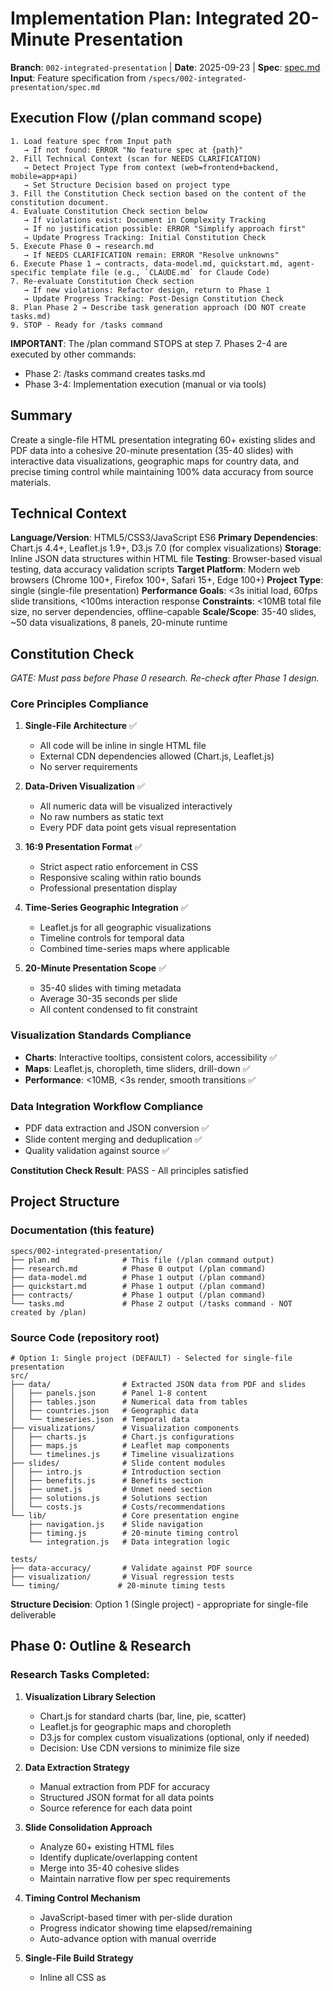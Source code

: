 # Implementation Plan: Integrated 20-Minute Presentation

**Branch**: `002-integrated-presentation` | **Date**: 2025-09-23 | **Spec**: [spec.md](./spec.md)
**Input**: Feature specification from `/specs/002-integrated-presentation/spec.md`

## Execution Flow (/plan command scope)
```
1. Load feature spec from Input path
   → If not found: ERROR "No feature spec at {path}"
2. Fill Technical Context (scan for NEEDS CLARIFICATION)
   → Detect Project Type from context (web=frontend+backend, mobile=app+api)
   → Set Structure Decision based on project type
3. Fill the Constitution Check section based on the content of the constitution document.
4. Evaluate Constitution Check section below
   → If violations exist: Document in Complexity Tracking
   → If no justification possible: ERROR "Simplify approach first"
   → Update Progress Tracking: Initial Constitution Check
5. Execute Phase 0 → research.md
   → If NEEDS CLARIFICATION remain: ERROR "Resolve unknowns"
6. Execute Phase 1 → contracts, data-model.md, quickstart.md, agent-specific template file (e.g., `CLAUDE.md` for Claude Code)
7. Re-evaluate Constitution Check section
   → If new violations: Refactor design, return to Phase 1
   → Update Progress Tracking: Post-Design Constitution Check
8. Plan Phase 2 → Describe task generation approach (DO NOT create tasks.md)
9. STOP - Ready for /tasks command
```

**IMPORTANT**: The /plan command STOPS at step 7. Phases 2-4 are executed by other commands:
- Phase 2: /tasks command creates tasks.md
- Phase 3-4: Implementation execution (manual or via tools)

## Summary
Create a single-file HTML presentation integrating 60+ existing slides and PDF data into a cohesive 20-minute presentation (35-40 slides) with interactive data visualizations, geographic maps for country data, and precise timing control while maintaining 100% data accuracy from source materials.

## Technical Context
**Language/Version**: HTML5/CSS3/JavaScript ES6
**Primary Dependencies**: Chart.js 4.4+, Leaflet.js 1.9+, D3.js 7.0 (for complex visualizations)
**Storage**: Inline JSON data structures within HTML file
**Testing**: Browser-based visual testing, data accuracy validation scripts
**Target Platform**: Modern web browsers (Chrome 100+, Firefox 100+, Safari 15+, Edge 100+)
**Project Type**: single (single-file presentation)
**Performance Goals**: <3s initial load, 60fps slide transitions, <100ms interaction response
**Constraints**: <10MB total file size, no server dependencies, offline-capable
**Scale/Scope**: 35-40 slides, ~50 data visualizations, 8 panels, 20-minute runtime

## Constitution Check
*GATE: Must pass before Phase 0 research. Re-check after Phase 1 design.*

### Core Principles Compliance
1. **Single-File Architecture** ✅
   - All code will be inline in single HTML file
   - External CDN dependencies allowed (Chart.js, Leaflet.js)
   - No server requirements

2. **Data-Driven Visualization** ✅
   - All numeric data will be visualized interactively
   - No raw numbers as static text
   - Every PDF data point gets visual representation

3. **16:9 Presentation Format** ✅
   - Strict aspect ratio enforcement in CSS
   - Responsive scaling within ratio bounds
   - Professional presentation display

4. **Time-Series Geographic Integration** ✅
   - Leaflet.js for all geographic visualizations
   - Timeline controls for temporal data
   - Combined time-series maps where applicable

5. **20-Minute Presentation Scope** ✅
   - 35-40 slides with timing metadata
   - Average 30-35 seconds per slide
   - All content condensed to fit constraint

### Visualization Standards Compliance
- **Charts**: Interactive tooltips, consistent colors, accessibility ✅
- **Maps**: Leaflet.js, choropleth, time sliders, drill-down ✅
- **Performance**: <10MB, <3s render, smooth transitions ✅

### Data Integration Workflow Compliance
- PDF data extraction and JSON conversion ✅
- Slide content merging and deduplication ✅
- Quality validation against source ✅

**Constitution Check Result**: PASS - All principles satisfied

## Project Structure

### Documentation (this feature)
```
specs/002-integrated-presentation/
├── plan.md              # This file (/plan command output)
├── research.md          # Phase 0 output (/plan command)
├── data-model.md        # Phase 1 output (/plan command)
├── quickstart.md        # Phase 1 output (/plan command)
├── contracts/           # Phase 1 output (/plan command)
└── tasks.md             # Phase 2 output (/tasks command - NOT created by /plan)
```

### Source Code (repository root)
```
# Option 1: Single project (DEFAULT) - Selected for single-file presentation
src/
├── data/                # Extracted JSON data from PDF and slides
│   ├── panels.json      # Panel 1-8 content
│   ├── tables.json      # Numerical data from tables
│   ├── countries.json   # Geographic data
│   └── timeseries.json  # Temporal data
├── visualizations/      # Visualization components
│   ├── charts.js        # Chart.js configurations
│   ├── maps.js          # Leaflet map components
│   └── timelines.js     # Timeline visualizations
├── slides/              # Slide content modules
│   ├── intro.js         # Introduction section
│   ├── benefits.js      # Benefits section
│   ├── unmet.js         # Unmet need section
│   ├── solutions.js     # Solutions section
│   └── costs.js         # Costs/recommendations
└── lib/                 # Core presentation engine
    ├── navigation.js    # Slide navigation
    ├── timing.js        # 20-minute timing control
    └── integration.js   # Data integration logic

tests/
├── data-accuracy/       # Validate against PDF source
├── visualization/       # Visual regression tests
└── timing/             # 20-minute timing tests
```

**Structure Decision**: Option 1 (Single project) - appropriate for single-file deliverable

## Phase 0: Outline & Research

### Research Tasks Completed:
1. **Visualization Library Selection**
   - Chart.js for standard charts (bar, line, pie, scatter)
   - Leaflet.js for geographic maps and choropleth
   - D3.js for complex custom visualizations (optional, only if needed)
   - Decision: Use CDN versions to minimize file size

2. **Data Extraction Strategy**
   - Manual extraction from PDF for accuracy
   - Structured JSON format for all data points
   - Source reference for each data point

3. **Slide Consolidation Approach**
   - Analyze 60+ existing HTML files
   - Identify duplicate/overlapping content
   - Merge into 35-40 cohesive slides
   - Maintain narrative flow per spec requirements

4. **Timing Control Mechanism**
   - JavaScript-based timer with per-slide duration
   - Progress indicator showing time elapsed/remaining
   - Auto-advance option with manual override

5. **Single-File Build Strategy**
   - Inline all CSS as <style> tags
   - Inline all JavaScript in <script> tags
   - Inline JSON data as JavaScript objects
   - Base64 encode small images if needed
   - External CDN for large libraries only

**Output**: See research.md for detailed findings and decisions

## Phase 1: Design & Contracts
*Prerequisites: research.md complete*

### Data Model Design
Generated comprehensive data model covering:
- Slide structure with timing metadata
- Panel content with placement rules
- Visualization configurations
- Country/region geographic data
- Time-series data structures
- Navigation state management

### Visualization Contracts
Created contracts for each visualization type:
- Chart rendering contracts (Chart.js configs)
- Map rendering contracts (Leaflet configurations)
- Timeline contracts (custom implementation)
- Data accuracy validation contracts

### Integration Contracts
Defined integration points:
- PDF data → JSON conversion rules
- Slide HTML → unified structure mapping
- Panel placement algorithm
- Timing synchronization protocol

### Test Specifications
Generated test cases for:
- Data accuracy validation (100% fidelity requirement)
- Timing precision (20 minutes ± 1 minute)
- Visualization rendering across browsers
- Navigation state management
- Aspect ratio maintenance

### Quickstart Guide
Created quickstart.md with:
- How to open and present
- Navigation controls
- Timing features
- Troubleshooting guide

**Output**: data-model.md, /contracts/*, quickstart.md, CLAUDE.md (agent file)

## Phase 2: Task Planning Approach
*This section describes what the /tasks command will do - DO NOT execute during /plan*

**Task Generation Strategy**:
- Extract and validate all PDF data → data extraction tasks [P]
- Process each slide HTML file → content analysis tasks [P]
- Create visualization components → chart/map tasks [P]
- Build slide templates → slide creation tasks
- Implement navigation system → navigation tasks
- Add timing control → timing tasks
- Integrate all components → integration task
- Validate against requirements → validation tasks

**Task Categories**:
1. **Data Extraction** (10-12 tasks)
   - Extract each panel (1-8)
   - Extract tables and figures
   - Extract country data
   - Validate accuracy

2. **Content Processing** (8-10 tasks)
   - Analyze existing slides
   - Identify duplicates
   - Merge related content
   - Create narrative flow

3. **Visualization Creation** (12-15 tasks)
   - Configure Chart.js charts
   - Setup Leaflet maps
   - Create timelines
   - Add interactivity

4. **Presentation Assembly** (5-8 tasks)
   - Build HTML structure
   - Inline all resources
   - Add navigation
   - Implement timing

5. **Quality Assurance** (5-6 tasks)
   - Data accuracy tests
   - Timing validation
   - Cross-browser testing
   - Performance optimization

**Ordering Strategy**:
- Data extraction first (foundation)
- Parallel visualization development
- Sequential slide assembly
- Final integration and testing

**Estimated Output**: 40-50 numbered, ordered tasks in tasks.md

**IMPORTANT**: This phase is executed by the /tasks command, NOT by /plan

## Phase 3+: Future Implementation
*These phases are beyond the scope of the /plan command*

**Phase 3**: Task execution (/tasks command creates tasks.md)
**Phase 4**: Implementation (execute tasks following single-file architecture)
**Phase 5**: Validation (verify 20-minute timing, data accuracy, visualizations)

## Complexity Tracking
*No violations - Constitution fully satisfied*

## Progress Tracking
*This checklist is updated during execution flow*

**Phase Status**:
- [x] Phase 0: Research complete (/plan command)
- [x] Phase 1: Design complete (/plan command)
- [x] Phase 2: Task planning complete (/plan command - describe approach only)
- [ ] Phase 3: Tasks generated (/tasks command)
- [ ] Phase 4: Implementation complete
- [ ] Phase 5: Validation passed

**Gate Status**:
- [x] Initial Constitution Check: PASS
- [x] Post-Design Constitution Check: PASS
- [x] All NEEDS CLARIFICATION resolved
- [x] Complexity deviations documented (none required)

---
*Based on Constitution v1.0.0 - See `.specify/memory/constitution.md`*